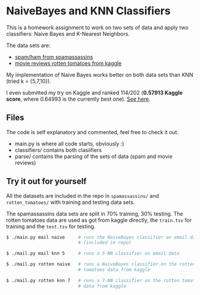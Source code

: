 NaiveBayes and KNN Classifiers
=====

This is a homework assignment to work on two sets of data and apply two
classifiers: Naive Bayes and K-Nearest Neighbors.

The data sets are:
  * [spam/ham from spamassassins](https://spamassassin.apache.org/publiccorpus/)
  * [movie reviews rotten tomatoes from kaggle](http://www.kaggle.com/c/sentiment-analysis-on-movie-reviews/data)

My implementation of Naive Bayes works better on both data sets than KNN
(tried k = {5,7,10}).

I even submitted my try on Kaggle and ranked 114/202 (**0.57913 Kaggle score**,
where 0.64993 is the currently best one). [See here](http://www.kaggle.com/c/sentiment-analysis-on-movie-reviews/leaderboard).

Files
---

The code is self explanatory and commented, feel free to check it out.

* main.py is where all code starts, obviously :)
* classifiers/ contains both clasiifiers
* parse/ contains the parsing of the sets of data (spam and movie reviews)

Try it out for yourself
----

All the datasets are included in the repo in `spamassassins/` and
`rotten_tomatoes/` with training and testing data sets.

The spamassassins data sets are split in 70% training, 30% testing.
The rotten tomatoes data are used as got from kaggle directly, the
`train.tsv` for training and the `test.tsv` for testing.

```bash
$ ./main.py mail naive     # runs the NaiveBayes classifier on email data
                           # (included in repo)

$ ./mail.py mail knn 5     # runs a 5-NN classifier on email data

$ ./mail.py rotten naive   # runs a NaiveBayes classifier on the rotten
                           # tomatoes data from kaggle

$ ./mail.py rotten knn 7   # runs a 7-NN classifier on the rotten tomatoes
                           # data from kaggle
```
